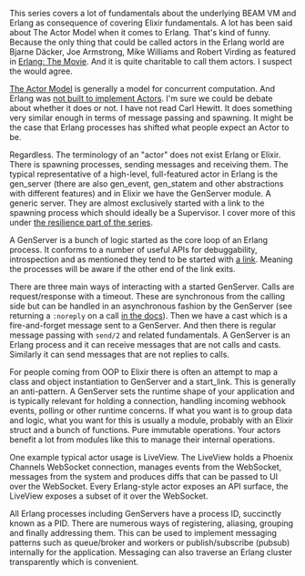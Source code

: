 This series covers a lot of fundamentals about the underlying BEAM VM and Erlang as consequence of covering Elixir fundamentals. A lot has been said about The Actor Model when it comes to Erlang. That's kind of funny. Because the only thing that could be called actors in the Erlang world are Bjarne Däcker, Joe Armstrong, Mike Williams and Robert Virding as featured in [Erlang: The Movie](https://www.youtube.com/watch?v=xrIjfIjssLE). And it is quite charitable to call them actors. I suspect the would agree.

[The Actor Model](https://en.wikipedia.org/wiki/Actor_model) is generally a model for concurrent computation. And Erlang was [not built to implement Actors](https://erlang.org/pipermail/erlang-questions/2014-June/079794.html). I'm sure we could be debate about whether it does or not. I have not read Carl Hewitt. It does something very similar enough in terms of message passing and spawning. It might be the case that Erlang processes has shifted what people expect an Actor to be.

Regardless. The terminology of an "actor" does not exist Erlang or Elixir. There is spawning processes, sending messages and receiving them. The typical representative of a high-level, full-featured actor in Erlang is the gen_server (there are also gen_event, gen_statem and other abstractions with different features) and in Elixir we have the GenServer module. A generic server. They are almost exclusively started with a link to the spawning process which should ideally be a Supervisor. I cover more of this under [the resilience part of the series](/unpacking-elixir-resilience.html).

A GenServer is a bunch of logic started as the core loop of an Erlang process. It conforms to a number of useful APIs for debuggability, introspection and as mentioned they tend to be started with [a link](https://www.erlang.org/doc/man/erlang#link-1). Meaning the processes will be aware if the other end of the link exits.

There are three main ways of interacting with a started GenServer. Calls are request/response with a timeout. These are synchronous from the calling side but can be handled in an asynchronous fashion by the GenServer (see returning  a `:noreply` on a call [in the docs](https://hexdocs.pm/elixir/1.12/GenServer.html#c:handle_call/3)). Then we have a cast which is a fire-and-forget message sent to a GenServer. And then there is regular message passing with `send/2` and related fundamentals. A GenServer is an Erlang process and it can receive messages that are not calls and casts. Similarly it can send messages that are not replies to calls.

For people coming from OOP to Elixir there is often an attempt to map a class and object instantiation to GenServer and a start_link. This is generally an anti-pattern. A GenServer sets the runtime shape of your application and is typically relevant for holding a connection, handling incoming webhook events, polling or other runtime concerns. If what you want is to group data and logic, what you want for this is usually a module, probably with an Elixir struct and a bunch of functions. Pure immutable operations. Your actors benefit a lot from modules like this to manage their internal operations.

One example typical actor usage is LiveView. The LiveView holds a Phoenix Channels WebSocket connection, manages events from the WebSocket, messages from the system and produces diffs that can be passed to UI over the WebSocket. Every Erlang-style actor exposes an API surface, the LiveView exposes a subset of it over the WebSocket.

All Erlang processes including GenServers have a process ID, succinctly known as a PID. There are numerous ways of registering, aliasing, grouping and finally addressing them. This can be used to implement messaging patterns such as queue/broker and workers or publish/subscribe (pubsub) internally for the application. Messaging can also traverse an Erlang cluster transparently which is convenient.